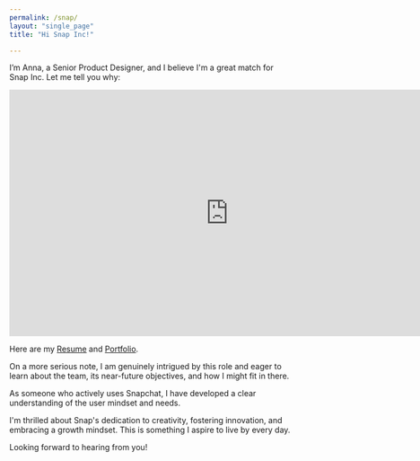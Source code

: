```yaml
---
permalink: /snap/
layout: "single_page"
title: "Hi Snap Inc!"

---
```

<p class="singlePage_bottom">I’m Anna, a Senior Product Designer, and I believe I'm a great match for Snap Inc. Let me tell you why:</p>

<div class="video-container"><iframe width="780" height="438.75" src="https://www.youtube.com/embed/Aik_6jVxsUY?si=Ip1yDUTZ7JLo4GGp" title="YouTube video player" frameborder="0" allow="accelerometer; autoplay; clipboard-write; encrypted-media; gyroscope; picture-in-picture; web-share" referrerpolicy="strict-origin-when-cross-origin" allowfullscreen></iframe> </div>

<p class="singlePage">Here are my <a href="../assets/uploads/Resume/Resume_Anna_Kozhevnikova_Snap.pdf" target="_blank">Resume</a> and <a href="../../index.html" target="_blank">Portfolio</a>.</p>
<p class="cover_letter">On a more serious note, I am genuinely intrigued by this role and eager to learn about the team, its near-future objectives, and how I might fit in there. </p>
<p>As someone who actively uses Snapchat, I have developed a clear understanding of the user mindset and needs.</p>
<p>
I'm thrilled about Snap's dedication to creativity, fostering innovation, and embracing a growth mindset. This is something I aspire to live by every day.</p>

<div class="callout heart">Looking forward to hearing from you!</div>